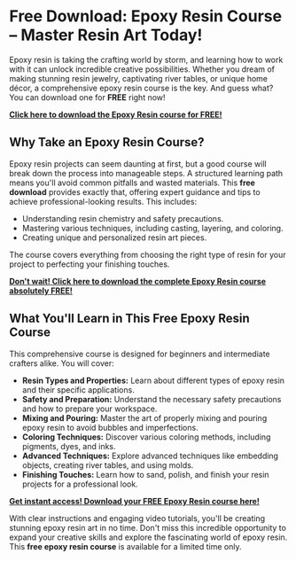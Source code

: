 # Free Download: Epoxy Resin Course – Master Resin Art Today!

Epoxy resin is taking the crafting world by storm, and learning how to work with it can unlock incredible creative possibilities. Whether you dream of making stunning resin jewelry, captivating river tables, or unique home décor, a comprehensive epoxy resin course is the key. And guess what? You can download one for **FREE** right now!

[**Click here to download the Epoxy Resin course for FREE!**](https://udemywork.com/epoxy-resin-course)

## Why Take an Epoxy Resin Course?

Epoxy resin projects can seem daunting at first, but a good course will break down the process into manageable steps. A structured learning path means you'll avoid common pitfalls and wasted materials. This **free download** provides exactly that, offering expert guidance and tips to achieve professional-looking results. This includes:

*   Understanding resin chemistry and safety precautions.
*   Mastering various techniques, including casting, layering, and coloring.
*   Creating unique and personalized resin art pieces.

The course covers everything from choosing the right type of resin for your project to perfecting your finishing touches.

[**Don't wait! Click here to download the complete Epoxy Resin course absolutely FREE!**](https://udemywork.com/epoxy-resin-course)

## What You'll Learn in This Free Epoxy Resin Course

This comprehensive course is designed for beginners and intermediate crafters alike. You will cover:

*   **Resin Types and Properties:** Learn about different types of epoxy resin and their specific applications.
*   **Safety and Preparation:** Understand the necessary safety precautions and how to prepare your workspace.
*   **Mixing and Pouring:** Master the art of properly mixing and pouring epoxy resin to avoid bubbles and imperfections.
*   **Coloring Techniques:** Discover various coloring methods, including pigments, dyes, and inks.
*   **Advanced Techniques:** Explore advanced techniques like embedding objects, creating river tables, and using molds.
*   **Finishing Touches:** Learn how to sand, polish, and finish your resin projects for a professional look.

[**Get instant access! Download your FREE Epoxy Resin course here!**](https://udemywork.com/epoxy-resin-course)

With clear instructions and engaging video tutorials, you'll be creating stunning epoxy resin art in no time. Don't miss this incredible opportunity to expand your creative skills and explore the fascinating world of epoxy resin. This **free epoxy resin course** is available for a limited time only.
